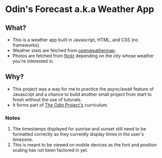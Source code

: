 # Odin's Forecast a.k.a Weather App 

## What?
* This is a weather app built in Javascript, HTML, and CSS (no frameworks).
* Weather stats are fetched from [openweathermap](openweathermap.org).
* Photos are fetched from [flickr](flickr.com) depending on the city whose weather you're interested in.

## Why?
* This project was a way for me to practice the async/await feature of Javascript 
and a chance to build another small project from start to finish without the use of tutorials.
* It forms part of [The Odin Project's](theodinproject.com) curriculum. 

### Notes
1. The timestamps displayed for sunrise and sunset still need to be formatted correctly as they currently display times in the user's timezone.
1. This is meant to be viewed on mobile devices as the font and position scaling has not been factored in yet.
